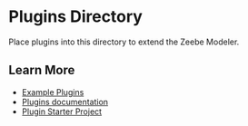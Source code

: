 # Plugins Directory

Place plugins into this directory to extend the Zeebe Modeler.


## Learn More

* [Example Plugins](https://github.com/camunda/camunda-modeler-plugins)
* [Plugins documentation](https://github.com/zeebe/zeebe-modeler/tree/${TAG}/docs/plugins)
* [Plugin Starter Project](https://github.com/camunda/camunda-modeler-plugin-example)
